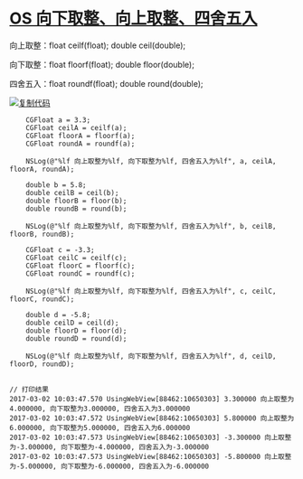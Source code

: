 # [OS 向下取整、向上取整、四舍五入](https://www.cnblogs.com/muzijie/p/6489149.html)

向上取整：float ceilf(float);   double ceil(double);

向下取整：float floorf(float);  double floor(double);

四舍五入：float roundf(float);  double round(double);

[![复制代码](https://common.cnblogs.com/images/copycode.gif)](javascript:void(0);)

```
    CGFloat a = 3.3;
    CGFloat ceilA = ceilf(a);
    CGFloat floorA = floorf(a);
    CGFloat roundA = roundf(a);
    
    NSLog(@"%lf 向上取整为%lf, 向下取整为%lf, 四舍五入为%lf", a, ceilA, floorA, roundA);
    
    double b = 5.8;
    double ceilB = ceil(b);
    double floorB = floor(b);
    double roundB = round(b);
    
    NSLog(@"%lf 向上取整为%lf, 向下取整为%lf, 四舍五入为%lf", b, ceilB, floorB, roundB);
    
    CGFloat c = -3.3;
    CGFloat ceilC = ceilf(c);
    CGFloat floorC = floorf(c);
    CGFloat roundC = roundf(c);
    
    NSLog(@"%lf 向上取整为%lf, 向下取整为%lf, 四舍五入为%lf", c, ceilC, floorC, roundC);
    
    double d = -5.8;
    double ceilD = ceil(d);
    double floorD = floor(d);
    double roundD = round(d);
    
    NSLog(@"%lf 向上取整为%lf, 向下取整为%lf, 四舍五入为%lf", d, ceilD, floorD, roundD);


// 打印结果
2017-03-02 10:03:47.570 UsingWebView[88462:10650303] 3.300000 向上取整为4.000000, 向下取整为3.000000, 四舍五入为3.000000
2017-03-02 10:03:47.572 UsingWebView[88462:10650303] 5.800000 向上取整为6.000000, 向下取整为5.000000, 四舍五入为6.000000
2017-03-02 10:03:47.573 UsingWebView[88462:10650303] -3.300000 向上取整为-3.000000, 向下取整为-4.000000, 四舍五入为-3.000000
2017-03-02 10:03:47.573 UsingWebView[88462:10650303] -5.800000 向上取整为-5.000000, 向下取整为-6.000000, 四舍五入为-6.000000
```